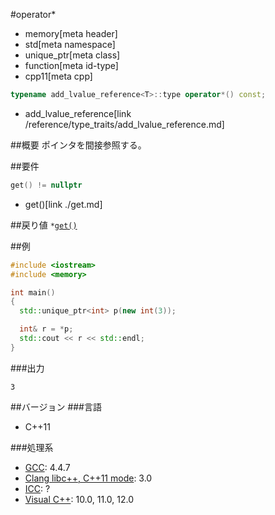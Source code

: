 #operator*
* memory[meta header]
* std[meta namespace]
* unique_ptr[meta class]
* function[meta id-type]
* cpp11[meta cpp]

```cpp
typename add_lvalue_reference<T>::type operator*() const;
```
* add_lvalue_reference[link /reference/type_traits/add_lvalue_reference.md]

##概要
ポインタを間接参照する。


##要件

```cpp
get() != nullptr
```
* get()[link ./get.md]


##戻り値
`*`[`get()`](./get.md)


##例
```cpp
#include <iostream>
#include <memory>

int main()
{
  std::unique_ptr<int> p(new int(3));

  int& r = *p;
  std::cout << r << std::endl;
}
```

###出力
```
3
```

##バージョン
###言語
- C++11

###処理系
- [GCC](/implementation.md#gcc): 4.4.7
- [Clang libc++, C++11 mode](/implementation.md#clang): 3.0
- [ICC](/implementation.md#icc): ?
- [Visual C++](/implementation.md#visual_cpp): 10.0, 11.0, 12.0
